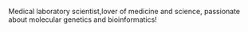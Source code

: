 Medical laboratory scientist,lover of medicine and science, passionate about molecular genetics and bioinformatics! 
